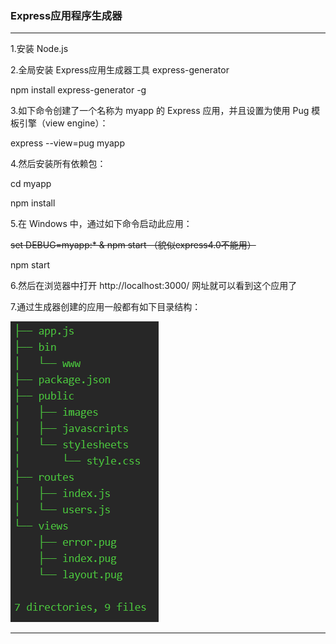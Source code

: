 ### Express应用程序生成器

---

1.安装 Node.js

2.全局安装 Express应用生成器工具 express-generator     
 
  npm install express-generator -g
  
3.如下命令创建了一个名称为 myapp 的 Express 应用，并且设置为使用 Pug 模板引擎（view engine）：

  express --view=pug myapp
  
4.然后安装所有依赖包：

  cd myapp
  
  npm install
  
5.在 Windows 中，通过如下命令启动此应用：

  ~~set DEBUG=myapp:* & npm start  （貌似express4.0不能用）~~
  
  npm start
  
6.然后在浏览器中打开 http://localhost:3000/ 网址就可以看到这个应用了

7.通过生成器创建的应用一般都有如下目录结构：

![express](https://github.com/Cejron/Study_Notes/blob/master/express.png)

---
